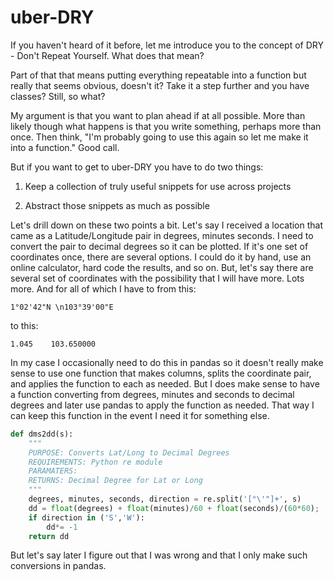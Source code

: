 # uber-DRY

If you haven't heard of it before, let me introduce you to the concept of DRY - Don't Repeat Yourself. What does that mean?

Part of that that means putting everything repeatable into a function but really that seems obvious, doesn't it? Take it a step further and you have classes? Still, so what?

My argument is that you want to plan ahead if at all possible. More than likely though what happens is that you write something, perhaps more than once. Then think, "I'm probably going to use this again so let me make it into a function." Good call.

But if you want to get to uber-DRY you have to do two things:

1) Keep a collection of truly useful snippets for use across projects

2) Abstract those snippets as much as possible

Let's drill down on these two points a bit. Let's say I received a location that came as a Latitude/Longitude pair in degrees, minutes seconds. I need to convert the pair to decimal degrees so it can be plotted. If it's one set of coordinates once, there are several options. I could do it by hand, use an online calculator, hard code the results, and so on. But, let's say there are several set of coordinates with the possibility that I will have more. Lots more. And for all of which I have to from this:

```1°02'42"N \n103°39'00"E```

to this:

```1.045 	103.650000```

In my case I occasionally need to do this in pandas so it doesn't really make sense to use one function that makes columns, splits the coordinate pair, and applies the function to each as needed. But I does make sense to have a function converting from degrees, minutes and seconds to decimal degrees and later use pandas to apply the function as needed. That way I can keep this function in the event I need it for something else. 

```python
def dms2dd(s):
    """
    PURPOSE: Converts Lat/Long to Decimal Degrees
    REQUIREMENTS: Python re module
    PARAMATERS: 
    RETURNS: Decimal Degree for Lat or Long
    """
    degrees, minutes, seconds, direction = re.split('[°\'"]+', s)
    dd = float(degrees) + float(minutes)/60 + float(seconds)/(60*60);
    if direction in ('S','W'):
        dd*= -1
    return dd
```

But let's say later I figure out that I was wrong and that I only make such conversions in pandas. 